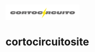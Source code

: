 
<img src='./components/CORTO_CIRCUITO.png' alt="Cortocircuito Logo" width='200' className="h-10" />

# cortocircuitosite
